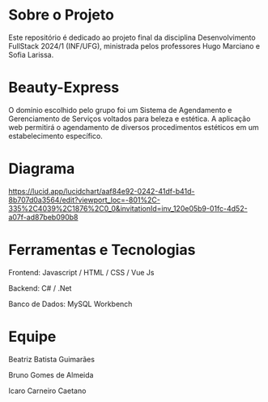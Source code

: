 # Sobre o Projeto
Este repositório é dedicado ao projeto final da disciplina Desenvolvimento FullStack 2024/1 (INF/UFG), ministrada pelos professores Hugo Marciano e Sofia Larissa.

# Beauty-Express
O domínio escolhido pelo grupo foi um Sistema de Agendamento e Gerenciamento de Serviços voltados para beleza e estética.
A aplicação web permitirá o agendamento de diversos procedimentos estéticos em um estabelecimento específico. 

# Diagrama
https://lucid.app/lucidchart/aaf84e92-0242-41df-b41d-8b707d0a3564/edit?viewport_loc=-801%2C-335%2C4039%2C1876%2C0_0&invitationId=inv_120e05b9-01fc-4d52-a07f-ad87beb090b8

# Ferramentas e Tecnologias
Frontend: Javascript / HTML / CSS / Vue Js

Backend: C# / .Net

Banco de Dados: MySQL Workbench

# Equipe
Beatriz Batista Guimarães

Bruno Gomes de Almeida

Icaro Carneiro Caetano 
